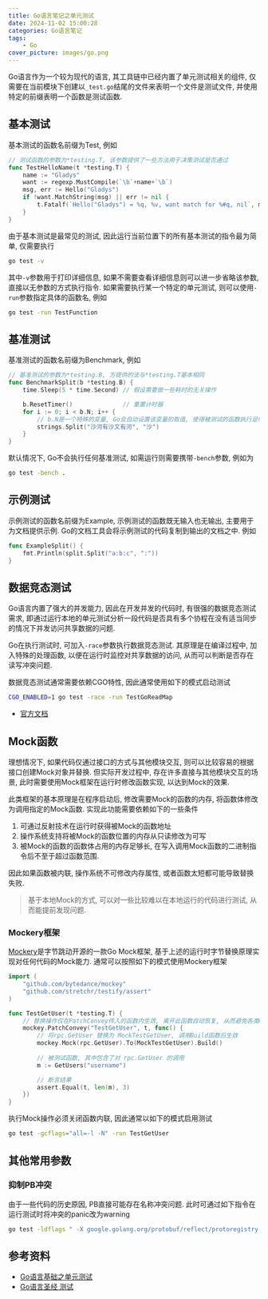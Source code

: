 ```yaml
---
title: Go语言笔记之单元测试
date: 2024-11-02 15:00:28
categories: Go语言笔记
tags: 
    - Go
cover_picture: images/go.png
---
```



Go语言作为一个较为现代的语言, 其工具链中已经内置了单元测试相关的组件, 仅需要在当前模块下创建以`_test.go`结尾的文件来表明一个文件是测试文件, 并使用特定的前缀表明一个函数是测试函数.


基本测试
----------

基本测试的函数名前缀为Test, 例如

```go
// 测试函数的参数为*testing.T, 该参数提供了一些方法用于决策测试是否通过
func TestHelloName(t *testing.T) {    
    name := "Gladys"
    want := regexp.MustCompile(`\b`+name+`\b`)
    msg, err := Hello("Gladys")
    if !want.MatchString(msg) || err != nil {
        t.Fatalf(`Hello("Gladys") = %q, %v, want match for %#q, nil`, msg, err, want)
    }
}
```


由于基本测试是最常见的测试, 因此运行当前位置下的所有基本测试的指令最为简单, 仅需要执行

```bash
go test -v
```

其中`-v`参数用于打印详细信息, 如果不需要查看详细信息则可以进一步省略该参数, 直接以无参数的方式执行指令. 如果需要执行某一个特定的单元测试, 则可以使用`-run`参数指定具体的函数名, 例如

```bash
go test -run TestFunction
```


基准测试
----------

基准测试的函数名前缀为Benchmark, 例如

```go
// 基准测试的参数为*testing.B, 方提供的法与*testing.T基本相同
func BenchmarkSplit(b *testing.B) {
    time.Sleep(5 * time.Second) // 假设需要做一些耗时的无关操作

    b.ResetTimer()              // 重置计时器
    for i := 0; i < b.N; i++ {
        // b.N是一个特殊的变量, Go会自动设置该变量的取值, 使得被测试的函数执行足够长的时间
        strings.Split("沙河有沙又有河", "沙")
    }
}
```

默认情况下, Go不会执行任何基准测试, 如需运行则需要携带`-bench`参数, 例如为

```bash
go test -bench .
```


示例测试
----------

示例测试的函数名前缀为Example, 示例测试的函数既无输入也无输出, 主要用于为文档提供示例. Go的文档工具会将示例测试的代码复制到输出的文档之中. 例如

```go
func ExampleSplit() {
    fmt.Println(split.Split("a:b:c", ":"))
}
```


数据竞态测试
--------------


Go语言内置了强大的并发能力, 因此在开发并发的代码时, 有很强的数据竞态测试需求, 即通过运行本地的单元测试分析一段代码是否具有多个协程在没有适当同步的情况下并发访问共享数据的问题.

Go在执行测试时, 可加入`-race`参数执行数据竞态测试. 其原理是在编译过程中, 加入特殊的处理函数, 以便在运行时监控对共享数据的访问, 从而可以判断是否存在读写冲突问题.

数据竞态测试通常需要依赖CGO特性, 因此通常使用如下的模式启动测试

```sh
CGO_ENABLED=1 go test -race -run TestGoReadMap
```

- [官方文档](https://golang.org/doc/articles/race_detector.html)



Mock函数
-------------

理想情况下, 如果代码仅通过接口的方式与其他模块交互, 则可以比较容易的根据接口创建Mock对象并替换. 但实际开发过程中, 存在许多直接与其他模块交互的场景, 此时需要使用Mock框架在运行时修改函数实现, 以达到Mock的效果.

此类框架的基本原理是在程序启动后, 修改需要Mock的函数的内存, 将函数体修改为调用指定的Mock函数. 实现此功能需要依赖如下的一些条件

1. 可通过反射技术在运行时获得被Mock的函数地址
2. 操作系统支持将被Mock的函数位置的内存从只读修改为可写
3. 被Mock的函数的函数体占用的内存足够长, 在写入调用Mock函数的二进制指令后不至于超过函数范围.

因此如果函数被内联, 操作系统不可修改内存属性, 或者函数太短都可能导致替换失败.

> 基于本地Mock的方式, 可以对一些比较难以在本地运行的代码进行测试, 从而能提前发现问题.


### Mockery框架

[Mockery](https://github.com/bytedance/mockey)是字节跳动开源的一款Go Mock框架, 基于上述的运行时字节替换原理实现对任何代码的Mock能力. 通常可以按照如下的模式使用Mockery框架

```go
import (
    "github.com/bytedance/mockey"
    "github.com/stretchr/testify/assert"
)

func TestGetUser(t *testing.T) {
    // 替换操作仅在PatchConvey传入的函数内生效, 离开此函数自动恢复, 从而避免各类Mock操作相互干扰
    mockey.PatchConvey("TestGetUser", t, func() {
        // 将rpc.GetUser 替换为 MockTestGetUser, 调用Build函数后生效
        mockey.Mock(rpc.GetUser).To(MockTestGetUser).Build()
        
        // 被测试函数, 其中包含了对 rpc.GetUser 的调用
        m := GetUsers("username")

        // 断言结果
        assert.Equal(t, len(m), 3)
    })
}
```

执行Mock操作必须关闭函数内联, 因此通常以如下的模式启用测试

```sh
go test -gcflags="all=-l -N" -run TestGetUser
```


其他常用参数
----------

### 抑制PB冲突


由于一些代码的历史原因, PB直接可能存在名称冲突问题. 此时可通过如下指令在运行测试时将冲突的panic改为warning

```sh
go test -ldflags " -X google.golang.org/protobuf/reflect/protoregistry.conflictPolicy=warn" -run TestGoReadMap
```




参考资料
---------


- [Go语言基础之单元测试](https://www.liwenzhou.com/posts/Go/unit-test/#autoid-2-5-0)
- [Go语言圣经 测试](https://gopl-zh.codeyu.com/ch11/ch11.html)
